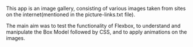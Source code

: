 This app is an image gallery, consisting of various images taken from sites on the internet(mentioned in the picture-links.txt file).

The main aim was to test the functionality of Flexbox, to understand and manipulate the Box Model followed by CSS, 
and to apply animations on the images. 
